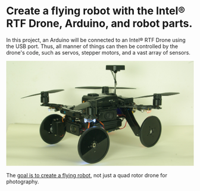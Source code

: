 # Create a flying robot with the Intel® RTF Drone, Arduino, and robot parts.

In this project, an Arduino will be connected to an Intel® RTF Drone using the USB port. Thus, all manner of things can then be controlled by the drone's code, such as servos, stepper motors, and a vast array of sensors.  


![Quad Image](https://github.com/PhilippeDoucette/Flying-Robot/blob/master/images/IMGP1502.JPG)



The [goal is to create a flying robot](https://github.com/PhilippeDoucette/Intel-RTF-Drone-with-servo-control/wiki), not just a quad rotor drone for photography.
